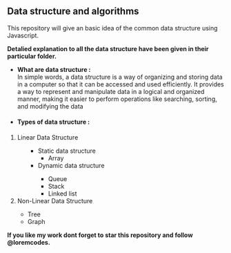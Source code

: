 <h2>Data structure and algorithms</h2>
<p>This repository will give an basic idea of the common data structure using Javascript.</p>

<strong>
    <p>Detalied explanation to all the data structure have been given in their particular folder.</p>
</strong>

<ul>
    <li> <strong> What are data structure : <br> </strong>
        In simple words, a data structure is a way of organizing and storing data in a computer so that it can be accessed and used efficiently. It provides a way to represent and manipulate data in a logical and organized manner, making it easier to perform operations like searching, sorting, and modifying the data
    </li>
</ul>

<ul>
    <li>
        <h4><strong>Types of data structure : </strong></h4>
    </li>
</ul>

<ol>
    <li>Linear Data Structure</li>


<ul>
<ul>
    <li>
        Static data structure
        <ul>
            <li>Array</li>
        </ul>
    </li>
    <li>
        Dynamic data structure
    </li>
    <ul>
        <li>Queue</li>
        <li>Stack</li>
        <li>Linked list</li>
    </ul>
</ul>    
</ul>

<li>Non-Linear Data Structure</li>
<ul>
    <li>Tree</li>
    <li>Graph</li>
</ul> 
</ol>

<strong>
    <p>If you like my work dont forget to star this repository and follow @loremcodes.</p>
</strong>